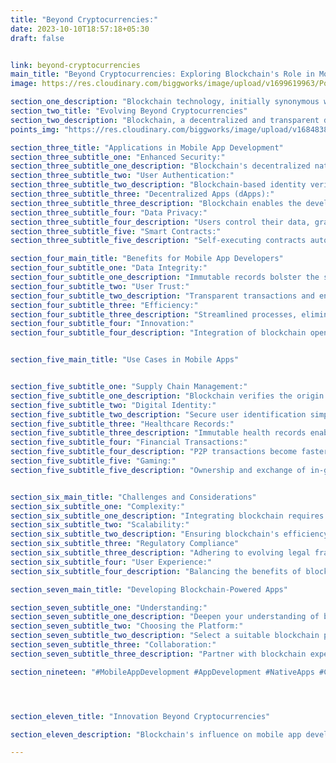 ```yaml
---
title: "Beyond Cryptocurrencies:"
date: 2023-10-10T18:57:18+05:30
draft: false


link: beyond-cryptocurrencies
main_title: "Beyond Cryptocurrencies: Exploring Blockchain's Role in Mobile App Development"
image: https://res.cloudinary.com/biggworks/image/upload/v1699619963/Posts/Beyond_Cryptocurrencies__Exploring_Blockchain_s_Role_in_Mobile_App_Development_mndfsu.png

section_one_description: "Blockchain technology, initially synonymous with cryptocurrencies, has transcended its origins to revolutionize various industries, including mobile app development. This article delves into the transformative potential of blockchain beyond cryptocurrencies, highlighting its applications, benefits, and the impact it brings to mobile app development."
section_two_title: "Evolving Beyond Cryptocurrencies"
section_two_description: "Blockchain, a decentralized and transparent digital ledger, is gaining momentum as a powerful tool for securing data, enabling trust, and enhancing efficiency across industries."
points_img: "https://res.cloudinary.com/biggworks/image/upload/v1684838348/Group_11544_lwrsg0.png"

section_three_title: "Applications in Mobile App Development"
section_three_subtitle_one: "Enhanced Security:"
section_three_subtitle_one_description: "Blockchain's decentralized nature ensures data integrity and prevents unauthorized access."
section_three_subtitle_two: "User Authentication:"
section_three_subtitle_two_description: "Blockchain-based identity verification ensures secure and seamless onboarding."
section_three_subtitle_three: "Decentralized Apps (dApps):"
section_three_subtitle_three_description: "Blockchain enables the development of dApps that operate on a distributed network, enhancing transparency."
section_three_subtitle_four: "Data Privacy:"
section_three_subtitle_four_description: "Users control their data, granting permission for access, enhancing privacy."
section_three_subtitle_five: "Smart Contracts:"
section_three_subtitle_five_description: "Self-executing contracts automate processes, improving transaction efficiency."

section_four_main_title: "Benefits for Mobile App Developers"
section_four_subtitle_one: "Data Integrity:"
section_four_subtitle_one_description: "Immutable records bolster the security and authenticity of user data."
section_four_subtitle_two: "User Trust:"
section_four_subtitle_two_description: "Transparent transactions and enhanced security build user confidence."
section_four_subtitle_three: "Efficiency:"
section_four_subtitle_three_description: "Streamlined processes, elimination of intermediaries, and automation reduce costs."
section_four_subtitle_four: "Innovation:"
section_four_subtitle_four_description: "Integration of blockchain opens doors to novel app features and functionality."


section_five_main_title: "Use Cases in Mobile Apps"


section_five_subtitle_one: "Supply Chain Management:"
section_five_subtitle_one_description: "Blockchain verifies the origin and movement of goods, reducing fraud and ensuring authenticity."
section_five_subtitle_two: "Digital Identity:"
section_five_subtitle_two_description: "Secure user identification simplifies registration and prevents identity theft."
section_five_subtitle_three: "Healthcare Records:"
section_five_subtitle_three_description: "Immutable health records enable secure sharing between patients and providers."
section_five_subtitle_four: "Financial Transactions:"
section_five_subtitle_four_description: "P2P transactions become faster and more secure through blockchain's inherent trust."
section_five_subtitle_five: "Gaming:"
section_five_subtitle_five_description: "Ownership and exchange of in-game assets are simplified and verifiable."


section_six_main_title: "Challenges and Considerations"
section_six_subtitle_one: "Complexity:"
section_six_subtitle_one_description: "Integrating blockchain requires specialized expertise and a thorough understanding of the technology."
section_six_subtitle_two: "Scalability:"
section_six_subtitle_two_description: "Ensuring blockchain's efficiency as the number of users and transactions grows."
section_six_subtitle_three: "Regulatory Compliance"
section_six_subtitle_three_description: "Adhering to evolving legal frameworks governing blockchain technology."
section_six_subtitle_four: "User Experience:"
section_six_subtitle_four_description: "Balancing the benefits of blockchain with seamless user interactions."

section_seven_main_title: "Developing Blockchain-Powered Apps"

section_seven_subtitle_one: "Understanding:"
section_seven_subtitle_one_description: "Deepen your understanding of blockchain technology and its potential applications."
section_seven_subtitle_two: "Choosing the Platform:"
section_seven_subtitle_two_description: "Select a suitable blockchain platform (Ethereum, Hyperledger, etc.) based on your app's needs."
section_seven_subtitle_three: "Collaboration:"
section_seven_subtitle_three_description: "Partner with blockchain experts to ensure effective integration and development."

section_nineteen: "#MobileAppDevelopment #AppDevelopment #NativeApps #CrossPlatformApps #iOSApps #AndroidApps #PWAs #ReactNative #Flutter #Xamarin #MobileTech #CodeEfficiency #UserExperience #AppSolutions #TechInnovation #UIUXDesign #DigitalExperiences #HybridApps #MobileDev #AppProgramming"




section_eleven_title: "Innovation Beyond Cryptocurrencies"

section_eleven_description: "Blockchain's influence on mobile app development goes beyond cryptocurrency transactions. Its potential to enhance security, transparency, and efficiency opens doors to innovative app solutions. By embracing blockchain technology, developers can create user-centric applications that redefine trust and elevate the app experience."

---
```


